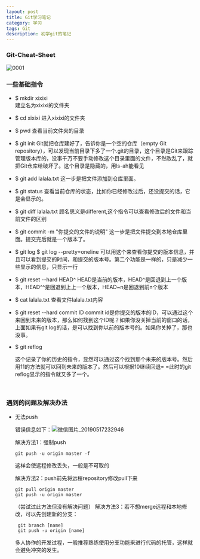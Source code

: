```yaml
---
layout: post
title: Git学习笔记
category: 学习
tags: Git
description: 初学git的笔记
---
```


### Git-Cheat-Sheet

![0001](C:\Users\aqyjz\Desktop\0001.jpg)

### 一些基础指令

- $ mkdir xixixi  
  建立名为xixixi的文件夹

- $ cd xixixi 
  进入xixixi的文件夹

- $ pwd 
  查看当前文件夹的目录

- $ git init
  Git就把仓库建好了，告诉你是一个空的仓库（empty Git repository），可以发现当前目录下多了一个.git的目录，这个目录是Git来跟踪管理版本库的，没事千万不要手动修改这个目录里面的文件，不然改乱了，就把Git仓库给破坏了。这个目录是隐藏的，用ls-ah能看见

- $ git add lalala.txt
  这一步是把文件添加到仓库里面。

- $ git status
  查看当前仓库的状态，比如你已经修改过后，还没提交的话，它是会显示的。

- $ git diff lalala.txt
  顾名思义是different,这个指令可以查看修改后的文件和当前文件的区别

- $ git commit -m "你提交的文件的说明"
  这一步是把文件提交到本地仓库里面。提交完后就是一个版本了。 

- $ git log
  $ git log --pretty=oneline
  可以用这个来查看你提交的版本信息，并且可以看到提交的时间，和提交的版本号。第二个功能是一样的，只是减少一些显示的信息，只显示一行

- $ git reset --hard HEAD^
  HEAD是当前的版本，HEAD^是回退到上一个版本，HEAD^^是回退到上上一个版本，HEAD~n是回退到前n个版本

- $ cat lalala.txt
  查看文件lalala.txt内容

- $ git reset --hard commit ID
  commit id是你提交的版本的ID，可以通过这个来回到未来的版本，那么如何找到这个ID呢？如果你没关掉当前的窗口的话，上面如果有git log的话，是可以找到你以前的版本号的。如果你关掉了，那也没事。

- $ git reflog

  这个记录了你的历史的指令，显然可以通过这个找到那个未来的版本号。然后用11的方法就可以回到未来的版本了。然后可以根据10继续回退= =此时的git reflog显示的指令就又多了一个。

  ​

### 遇到的问题及解决办法

- 无法push

  错误信息如下：![微信图片_20190517232946](C:\Users\aqyjz\Desktop\微信图片_20190517232946.png)

  解决方法1：强制push

  ```git
  git push -u origin master -f 
  ```

  这样会使远程修改丢失，一般是不可取的

  解决方法2：push前先将远程repository修改pull下来

  ```git
  git pull origin master
  git push -u origin master
  ```

  （尝试过此方法但没有解决问题）
  解决方法3：若不想merge远程和本地修改，可以先创建新的分支：

  ```git
   git branch [name]  
   git push -u origin [name]
  ```

  多人协作的开发过程，一般推荐熟练使用分支功能来进行代码的托管，这样就会避免冲突的发生。

  [原文链接]: https://blog.csdn.net/Rebel_Yangke/article/details/52611128	"Git报错：Updates were rejected because the tip of your current branch is behind"

  ​

  ​

